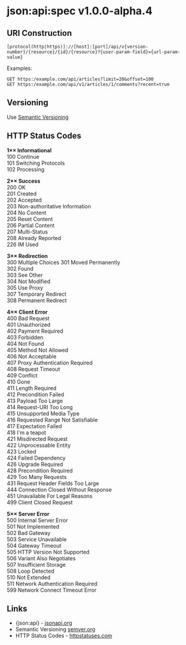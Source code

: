 # json:api:spec v1.0.0-alpha.4

## URI Construction

```
[protocol(http|https)]://[host]:[port]/api/v{version-number}/{resource}/{id}/{resource}?{user-param-field}={url-param-value}
```

Examples:
```
GET https:/example.com/api/articles?limit=20&offset=100
GET https:/example.com/api/v1/articles/1/comments?recent=true
```

## Versioning

Use [Semantic Versioning](https://semver.org/)

## HTTP Status Codes

**1×× Informational**  
100 Continue  
101 Switching Protocols  
102 Processing

**2×× Success**  
200 OK  
201 Created  
202 Accepted  
203 Non-authoritative Information  
204 No Content  
205 Reset Content  
206 Partial Content  
207 Multi-Status  
208 Already Reported  
226 IM Used  

**3×× Redirection**  
300 Multiple Choices
301 Moved Permanently  
302 Found  
303 See Other  
304 Not Modified  
305 Use Proxy  
307 Temporary Redirect  
308 Permanent Redirect

**4×× Client Error**  
400 Bad Request  
401 Unauthorized  
402 Payment Required  
403 Forbidden  
404 Not Found  
405 Method Not Allowed  
406 Not Acceptable  
407 Proxy Authentication Required  
408 Request Timeout  
409 Conflict  
410 Gone  
411 Length Required  
412 Precondition Failed  
413 Payload Too Large  
414 Request-URI Too Long  
415 Unsupported Media Type  
416 Requested Range Not Satisfiable  
417 Expectation Failed  
418 I'm a teapot  
421 Misdirected Request  
422 Unprocessable Entity  
423 Locked  
424 Failed Dependency  
426 Upgrade Required  
428 Precondition Required  
429 Too Many Requests  
431 Request Header Fields Too Large  
444 Connection Closed Without Response  
451 Unavailable For Legal Reasons  
499 Client Closed Request  

**5×× Server Error**  
500 Internal Server Error  
501 Not Implemented  
502 Bad Gateway  
503 Service Unavailable  
504 Gateway Timeout  
505 HTTP Version Not Supported  
506 Variant Also Negotiates  
507 Insufficient Storage  
508 Loop Detected  
510 Not Extended  
511 Network Authentication Required  
599 Network Connect Timeout Error

## Links
- {json:api} - [jsonapi.org](https://jsonapi.org/)
- Semantic Versioning [semver.org](https://semver.org/)
- HTTP Status Codes - [httpstatuses.com](https://httpstatuses.com/)

